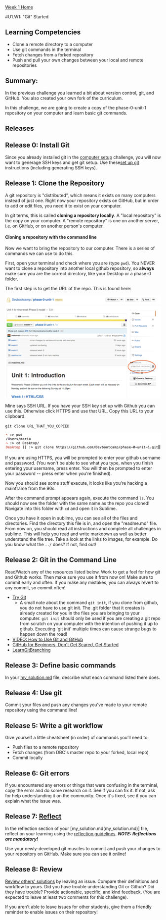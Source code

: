 [Week 1 Home](../)

#U1.W1: "Git" Started

## Learning Competencies
- Clone a remote directory to a computer
- Use git commands in the terminal
- Fetch changes from a forked repository
- Push and pull your own changes between your local and remote repositories

## Summary:
In the previous challenge you learned a bit about version control, git, and GitHub. You also created your own fork of the curriculum.

In this challenge, we are going to create a copy of the phase-0-unit-1 repository on your computer and learn basic git commands.

## Releases
## Release 0: Install Git
Since you already installed git in the [computer setup](../1-computer-setup) challenge, you will now want to generage SSH keys and get git setup. Use these[set up git](https://help.github.com/articles/set-up-git) instructions (including generating SSH keys).

## Release 1: Clone the Repository
A git repository is "distributed", which means it exists on many computers instead of just one.  Right now your repository exists on GitHub, but in order to add or edit files, you need it to exist on your computer.

In git terms, this is called **cloning a repository locally**. A "local repository" is the copy on your computer. A "remote repository" is one on another server, i.e. on GitHub, or on another person's computer.

#### Cloning a repository with the command line
Now we want to bring the repository to our computer. There is a series of commands we can use to do this.

First, open your terminal and check where you are (type `pwd`). You NEVER want to clone a repository into another local github repository, so **always** make sure you are the correct directory, like your Desktop or a phase-0 folder.

The first step is to get the URL of the repo. This is found here:

![repository-url](../imgs/repository-url.png)

Mine says SSH URL. If you have your SSH key set up with Github you can use this. Otherwise click HTTPS and use that URL. Copy this URL to your clipboard.

`git clone URL_THAT_YOU_COPIED `

![terminal-clone](../imgs/terminal-clone.png)

If you are using HTTPS, you will be prompted to enter your github username and password. (You won't be able to see what you type, when you finish entering your username, press enter. You will then be prompted to enter your password -- press enter when you're finished).

Now you should see some stuff execute, it looks like you're hacking a mainframe from the 90s.

After the command prompt appears again, execute the command `ls`. You should now see the folder with the same name as the repo you cloned! Navigate into this folder with `cd` and open it in Sublime.

Once you have it open in sublime, you can see all of the files and directories. Find the directory this file is in, and open the "readme.md" file. From now on, you should read all instructions and complete all challenges in sublime. This will help you read and write markdown as well as better understand the file tree. Take a look at the links to images, for example. Do you know what the `../` does? If not, find out!

## Release 2: Git in the Command Line
Read/Watch any of the resources listed below. Work to get a feel for how git and Github works. Then make sure you use it from now on! Make sure to commit early and often. If you make any mistakes, you can always revert to any commit, so commit often!

- [Try Git](https://try.github.io/)
  - A small note about the command `git init`, if you clone from github, you do not have to use git init. The .git folder that it creates is already created for you in the files you are bringing to your computer. `git init` should only be used if you are creating a git repo from scratch on your computer with the intention of pushing it up to github. Executing 'git init' multiple times can cause strange bugs to happen down the road!
- [VIDEO: How to Use Git and GitHub](https://www.youtube.com/watch?v=tRTckrrCME4&list=PLHPcpp4e3JVrR1OCuUAAWLmWEVKok7zAq)
- [GitHub for Beginners, Don't Get Scared, Get Started](http://readwrite.com/2013/09/30/understanding-github-a-journey-for-beginners-part-1#awesm=~oCnoK6Ohf5NlNs)
- [LearnGitBranching](http://pcottle.github.io/learnGitBranching/)

## Release 3: Define basic commands
In your [my_solution.md](my_solution.md) file, describe what each command listed there does.

## Release 4: Use git
Commit your files and push any changes you've made to your remote repository using the command line!

## Release 5: Write a git workflow
Give yourself a little cheatsheet (in order) of commands you'll need to:
- Push files to a remote repository
- Fetch changes (from DBC's master repo to your forked, local repo)
- Commit locally

## Release 6: Git errors
If you encountered any errors or things that were confusing in the terminal, copy the error and do some research on it. See if you can fix it. If not, ask for help understanding it on the community.
Once it's fixed, see if you can explain what the issue was.

## Release 7: [Reflect](https://github.com/Devbootcamp/phase-0-handbook/blob/master/coding-references/reflection-guidelines.md)
In the reflection section of your [my_solution.md(my_solution.md)] file, reflect on your learning using the [reflection guidelines](https://github.com/Devbootcamp/phase-0-handbook/blob/master/coding-references/reflection-guidelines.md). ***NOTE: Reflections are mandatory!***

Use your newly-developed git muscles to commit and push your changes to your repository on GitHub. Make sure you can see it online!

## Release 8: Review
[Review others' solutions](https://github.com/Devbootcamp/phase-0-handbook/blob/master/coding-references/review.md) by leaving an issue. Compare their definitions and workflow to yours. Did you have trouble understanding Git or Github? Did they have trouble? Provide actionable, specific, and kind feedback. (You are expected to leave at least two comments for this challenge).

If you aren't able to leave issues for other students, give them a friendly reminder to enable issues on their repository!

